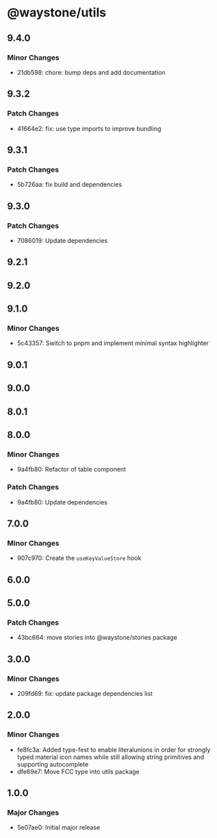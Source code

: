 # @waystone/utils

## 9.4.0

### Minor Changes

- 21db598: chore: bump deps and add documentation

## 9.3.2

### Patch Changes

- 41664e2: fix: use type imports to improve bundling

## 9.3.1

### Patch Changes

- 5b726aa: fix build and dependencies

## 9.3.0

### Patch Changes

- 7086019: Update dependencies

## 9.2.1

## 9.2.0

## 9.1.0

### Minor Changes

- 5c43357: Switch to pnpm and implement minimal syntax highlighter

## 9.0.1

## 9.0.0

## 8.0.1

## 8.0.0

### Minor Changes

- 9a4fb80: Refactor of table component

### Patch Changes

- 9a4fb80: Update dependencies

## 7.0.0

### Minor Changes

- 907c970: Create the `useKeyValueStore` hook

## 6.0.0

## 5.0.0

### Patch Changes

- 43bc664: move stories into @waystone/stories package

## 3.0.0

### Minor Changes

- 209fd69: fix: update package dependencies list

## 2.0.0

### Minor Changes

- fe8fc3a: Added type-fest to enable literalunions in order for strongly typed material icon names while still allowing string primitives and supporting autocomplete
- dfe69e7: Move FCC type into utils package

## 1.0.0

### Major Changes

- 5e07ae0: Initial major release
